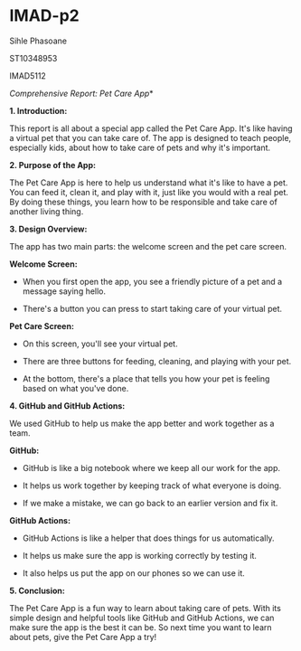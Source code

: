 # IMAD-p2

Sihle Phasoane 

ST10348953 

IMAD5112 
 
*Comprehensive Report: Pet Care App** 

  

**1. Introduction:** 

This report is all about a special app called the Pet Care App. It's like having a virtual pet that you can take care of. The app is designed to teach people, especially kids, about how to take care of pets and why it's important. 

  

**2. Purpose of the App:** 

The Pet Care App is here to help us understand what it's like to have a pet. You can feed it, clean it, and play with it, just like you would with a real pet. By doing these things, you learn how to be responsible and take care of another living thing. 

  

**3. Design Overview:** 

The app has two main parts: the welcome screen and the pet care screen. 

  

**Welcome Screen:** 

- When you first open the app, you see a friendly picture of a pet and a message saying hello. 

- There's a button you can press to start taking care of your virtual pet. 

  

**Pet Care Screen:** 

- On this screen, you'll see your virtual pet. 

- There are three buttons for feeding, cleaning, and playing with your pet. 

- At the bottom, there's a place that tells you how your pet is feeling based on what you've done. 

  

**4. GitHub and GitHub Actions:** 

We used GitHub to help us make the app better and work together as a team. 

  

**GitHub:** 

- GitHub is like a big notebook where we keep all our work for the app. 

- It helps us work together by keeping track of what everyone is doing. 

- If we make a mistake, we can go back to an earlier version and fix it. 

  

**GitHub Actions:** 

- GitHub Actions is like a helper that does things for us automatically. 

- It helps us make sure the app is working correctly by testing it. 

- It also helps us put the app on our phones so we can use it. 

  

**5. Conclusion:** 

The Pet Care App is a fun way to learn about taking care of pets. With its simple design and helpful tools like GitHub and GitHub Actions, we can make sure the app is the best it can be. So next time you want to learn about pets, give the Pet Care App a try! 
